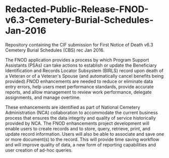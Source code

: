 # Redacted-Public-Release-FNOD-v6.3-Cemetery-Burial-Schedules-Jan-2016
Repository containing the CIF submission for First Notice of Death v6.3 Cemetery Burial Schedules (CBS) rec Jan 2016.

The FNOD application provides a process by which Program Support Assistants (PSAs) can take actions to establish or update the Beneficiary Identification and Records Locator Subsystem (BIRLS) record upon death of a Veteran or of a Veteran's Spouse (and automatically cancel benefits being provided).FNOD enhancements are needed to reduce or eliminate data entry errors, help users meet performance standards, provide accurate reports, and allow management to review work performance, delegate assignments, and manage overtime.

These enhancements are identified as part of National Cemetery Administration (NCA) collaboration to accommodate the current business process that ensures the data integrity and quality of service historically provided by NCA.  The FNOD enhancements project development will enable users to create records and to store, query, retrieve, print, and update record information. Users will also be able to associate and save one or more document(s) to the record. This will provide time saving workflow and will improve quality of data, a new form of reporting capabilities and user creation of ad-hoc queries.

